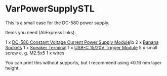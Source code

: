 # VarPowerSupplySTL
This is a small case for the DC-580 power supply.

Items you need (AliExpress links):

1 x <a href="https://s.click.aliexpress.com/e/_99YEOk" target="_parent">DC-580 Constant Voltage Current Power Supply Module</a>\b
2 x <a href="https://s.click.aliexpress.com/e/_9Gno6G" target="_parent">Banana Sockets</a>
1 x <a href="https://s.click.aliexpress.com/e/_9IIOqk" target="_parent">Speaker Terminal</a>
1 x <a href="https://www.aliexpress.com/item/4001184931661.html" target="_parent">USB-C 15/20V Trigger Module</a>
5 x small screw e. g. M2.5x5
1 x wires

You can print this without supports, but I recommend using ≤0.16 mm layer height.


